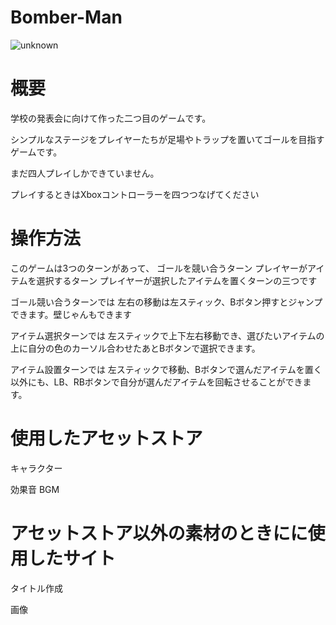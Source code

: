 # Bomber-Man
![unknown](https://user-images.githubusercontent.com/106290558/192110097-9df55dc3-d435-4892-92e5-96d2928943f9.png)

# 概要

学校の発表会に向けて作った二つ目のゲームです。

シンプルなステージをプレイヤーたちが足場やトラップを置いてゴールを目指すゲームです。

まだ四人プレイしかできていません。

プレイするときはXboxコントローラーを四つつなげてください
# 操作方法

このゲームは3つのターンがあって、
ゴールを競い合うターン
プレイヤーがアイテムを選択するターン
プレイヤーが選択したアイテムを置くターンの三つです

ゴール競い合うターンでは
左右の移動は左スティック、Bボタン押すとジャンプできます。壁じゃんもできます

アイテム選択ターンでは
左スティックで上下左右移動でき、選びたいアイテムの上に自分の色のカーソル合わせたあとBボタンで選択できます。

アイテム設置ターンでは
左スティックで移動、Bボタンで選んだアイテムを置く以外にも、LB、RBボタンで自分が選んだアイテムを回転させることができます。


# 使用したアセットストア

キャラクター 

効果音 BGM

# アセットストア以外の素材のときにに使用したサイト

タイトル作成


画像

